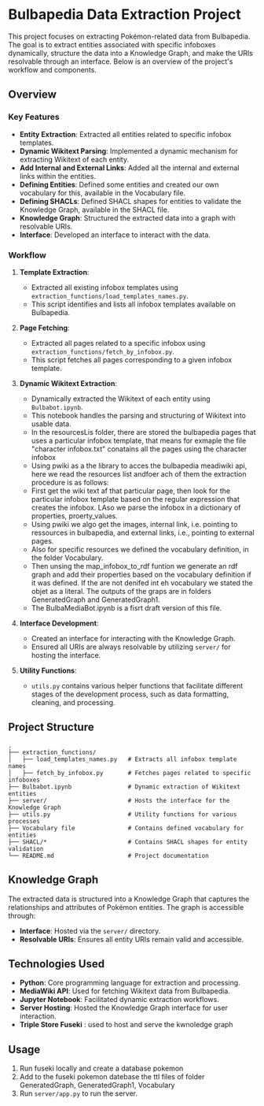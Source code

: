 # Bulbapedia Data Extraction Project

This project focuses on extracting Pokémon-related data from Bulbapedia. The goal is to extract entities associated with specific infoboxes dynamically, structure the data into a Knowledge Graph, and make the URIs resolvable through an interface. Below is an overview of the project's workflow and components.

## Overview

### Key Features

- **Entity Extraction**: Extracted all entities related to specific infobox templates.
- **Dynamic Wikitext Parsing**: Implemented a dynamic mechanism for extracting Wikitext of each entity.
- **Add Internal and External Links**: Added all the internal and external links within the entities.
- **Defining Entities**: Defined some entities and created our own vocabulary for this, available in the Vocabulary file.
- **Defining SHACLs**: Defined SHACL shapes for entities to validate the Knowledge Graph, available in the SHACL file.
- **Knowledge Graph**: Structured the extracted data into a graph with resolvable URIs.
- **Interface**: Developed an interface to interact with the data.

### Workflow

1. **Template Extraction**:

   - Extracted all existing infobox templates using `extraction_functions/load_templates_names.py`.
   - This script identifies and lists all infobox templates available on Bulbapedia.

2. **Page Fetching**:

   - Extracted all pages related to a specific infobox using `extraction_functions/fetch_by_infobox.py`.
   - This script fetches all pages corresponding to a given infobox template.

3. **Dynamic Wikitext Extraction**:

   - Dynamically extracted the Wikitext of each entity using `Bulbabot.ipynb`.
   - This notebook handles the parsing and structuring of Wikitext into usable data.
   - In the resourcesLis folder, there are stored the bulbapedia pages that uses a particular infobox template, that means for exmaple the file "character infobox.txt" conatains all the pages using the character infobox
   - Using pwiki as a the library to acces the bulbapedia meadiwiki api, here we read the resources list andfoer ach of them the extraction procedure is as follows:
   - First get the wiki text af that particular page, then look for the particular infobox template based on the regular expression that creates the infobox. LAso we parse the infobox in a dictionary of properties, proerty_values.
   - Using pwiki we algo get the images, internal link, i.e. pointing to ressources in bulbapedia, and external links, i.e., pointing to external pages.
   - Also for specific resources we defined the vocabulary definition, in the folder Vocabulary.
   - Then unsing the map_infobox_to_rdf funtion we generate an rdf graph and add their properties based on the vocabulary definition if it was defined. If the are not denifed int eh vocabulary we stated the objet as a literal. The outputs of the graps are in folders GeneratedGraph and GeneratedGraph1.
   - The BulbaMediaBot.ipynb is a fisrt draft version of this file.

4. **Interface Development**:

   - Created an interface for interacting with the Knowledge Graph.
   - Ensured all URIs are always resolvable by utilizing `server/` for hosting the interface.

5. **Utility Functions**:
   - `utils.py` contains various helper functions that facilitate different stages of the development process, such as data formatting, cleaning, and processing.

## Project Structure

```plaintext
.
├── extraction_functions/
│   ├── load_templates_names.py   # Extracts all infobox template names
│   ├── fetch_by_infobox.py       # Fetches pages related to specific infoboxes
├── Bulbabot.ipynb                # Dynamic extraction of Wikitext entities
├── server/                       # Hosts the interface for the Knowledge Graph
├── utils.py                      # Utility functions for various processes
├── Vocabulary file               # Contains defined vocabulary for entities
├── SHACL/*                       # Contains SHACL shapes for entity validation
└── README.md                     # Project documentation
```

## Knowledge Graph

The extracted data is structured into a Knowledge Graph that captures the relationships and attributes of Pokémon entities. The graph is accessible through:

- **Interface**: Hosted via the `server/` directory.
- **Resolvable URIs**: Ensures all entity URIs remain valid and accessible.

## Technologies Used

- **Python**: Core programming language for extraction and processing.
- **MediaWiki API**: Used for fetching Wikitext data from Bulbapedia.
- **Jupyter Notebook**: Facilitated dynamic extraction workflows.
- **Server Hosting**: Hosted the Knowledge Graph interface for user interaction.
- **Triple Store Fuseki** : used to host and serve the kwnoledge graph

## Usage

1. Run fuseki locally and create a database pokemon
2. Add to the fuseki pokemon datebase the ttl files of folder GeneratedGraph, GeneratedGraph1, Vocabulary
3. Run `server/app.py` to run the server.
